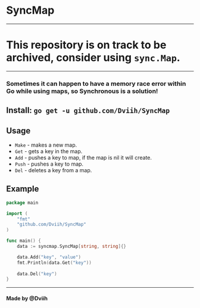 # SyncMap
---
# This repository is on track to be archived, consider using `sync.Map`.
---
### Sometimes it can happen to have a memory race error within Go while using maps, so Synchronous is a solution!

## Install: `go get -u github.com/Dviih/SyncMap`

## Usage
- `Make` - makes a new map.
- `Get`  - gets a key in the map.
- `Add`  - pushes a key to map, if the map is nil it will create.
- `Push` - pushes a key to map.
- `Del`  - deletes a key from a map.

## Example

```go
package main

import (
	"fmt"
	"github.com/Dviih/SyncMap"
)

func main() {
	data := syncmap.SyncMap[string, string]{}

	data.Add("key", "value")
	fmt.Println(data.Get("key"))
	
	data.Del("key")
}
```

---

#### Made by @Dviih
